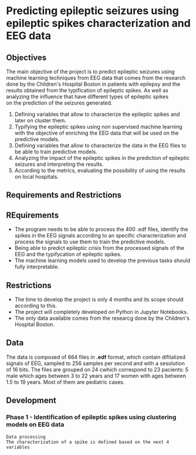 # Predicting epileptic seizures using epileptic spikes characterization and EEG data 

## Objectives

The main objective of the project is to predict epileptic seizures using machine learning techniques from
EEG data that comes from the research done by the Children's Hospital Boston in
patients with epilepsy and the results obtained from the typification of epileptic spikes.
As well as analyzing the influence that have different types of epileptic spikes  
on the prediction of the seizures generated. 

  1. Defining variables that allow to characterize the epileptic spikes and later on cluster them.
  2. Typifying the epileptic spikes using non supervised machine learning with the objective of enriching the EEG data that will be used on the predictive models.
  3. Defining variables that allow to characterize the data in the EEG files to be able to train predictive models.
  4. Analyzing the impact of the epileptic spikes in the prediction of epileptic seizures and interpreting the results.
  5. According to the metrics, evaluating the possibility of using the results on local hospitals.
 
## Requirements and Restrictions 
## REquirements 
  - The program needs to be able to process the 400 .edf files, identify the  spikes in the EEG signals according to an specific characterization and  process the signals to use them to train the predictive models. 
  - Being able to predict epileptic crisis from the processed signals of the EEG and the typifycation of epileptic spikes.
  - The machine learning models used to develop the previous tasks should fully interpretable.
## Restrictions 
  - The time to develop the project is only 4 months and its scope should according to this.  
  - The project will completely developed on Python in Jupyter Notebooks.
  - The only data available comes from the researcg done by the Children's Hospital Boston.  

## Data 
The data is composed of 664 files in **.edf** format, which contain difitalized signals of EEG, sampled to 256 samples per second and with a sesolution of 16 bits.  The files are grouped on  24 cwhich correspond to 23 pacients: 5 male which ages between 3 to 22 years and 17 women with ages between  1.5 to 19 years. Most of them are pediatric cases.

## Development

  ### Phase 1 - Identification of epileptic spikes using clustering models on EEG data 
    Data processing 
    The characterization of a spike is defined based on the next 4 variables 

